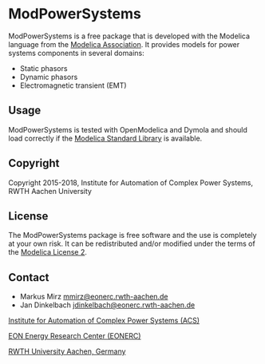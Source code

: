 # ModPowerSystems
  
ModPowerSystems is a free package that is developed with the Modelica language from the [Modelica Association](https://www.Modelica.org).
It provides models for power systems components in several domains:
* Static phasors 
* Dynamic phasors 
* Electromagnetic transient (EMT) 


## Usage
ModPowerSystems is tested with OpenModelica and Dymola and should load correctly if the [Modelica Standard Library](https://github.com/modelica/Modelica) is available. 

## Copyright
Copyright 2015-2018, Institute for Automation of Complex Power Systems, RWTH Aachen University

## License
The ModPowerSystems package is free software and the use is completely at your own risk. It can be redistributed and/or modified under the terms of the [Modelica License 2](https://www.modelica.org/licenses/ModelicaLicense2).

## Contact

* Markus Mirz <mmirz@eonerc.rwth-aachen.de>
* Jan Dinkelbach <jdinkelbach@eonerc.rwth-aachen.de>

[Institute for Automation of Complex Power Systems (ACS)](http://www.acs.eonerc.rwth-aachen.de)

[EON Energy Research Center (EONERC)](http://www.eonerc.rwth-aachen.de)

[RWTH University Aachen, Germany](http://www.rwth-aachen.de)
